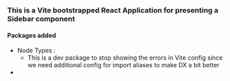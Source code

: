 ### This is a Vite bootstrapped React Application for presenting a Sidebar component

#### Packages added

- Node Types :
  - This is a dev package to stop showing the errors in Vite config since we need additional config for import aliases to make DX a bit better
-
